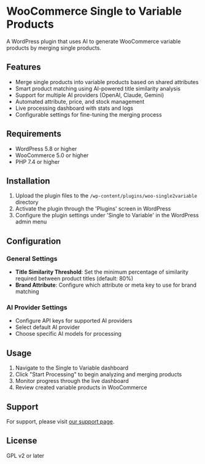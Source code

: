 # WooCommerce Single to Variable Products

A WordPress plugin that uses AI to generate WooCommerce variable products by merging single products.

## Features

- Merge single products into variable products based on shared attributes
- Smart product matching using AI-powered title similarity analysis
- Support for multiple AI providers (OpenAI, Claude, Gemini)
- Automated attribute, price, and stock management
- Live processing dashboard with stats and logs
- Configurable settings for fine-tuning the merging process

## Requirements

- WordPress 5.8 or higher
- WooCommerce 5.0 or higher
- PHP 7.4 or higher

## Installation

1. Upload the plugin files to the `/wp-content/plugins/woo-single2variable` directory
2. Activate the plugin through the 'Plugins' screen in WordPress
3. Configure the plugin settings under 'Single to Variable' in the WordPress admin menu

## Configuration

### General Settings

- **Title Similarity Threshold**: Set the minimum percentage of similarity required between product titles (default: 80%)
- **Brand Attribute**: Configure which attribute or meta key to use for brand matching

### AI Provider Settings

- Configure API keys for supported AI providers
- Select default AI provider
- Choose specific AI models for processing

## Usage

1. Navigate to the Single to Variable dashboard
2. Click "Start Processing" to begin analyzing and merging products
3. Monitor progress through the live dashboard
4. Review created variable products in WooCommerce

## Support

For support, please visit [our support page](https://wearecode.com/support).

## License

GPL v2 or later
